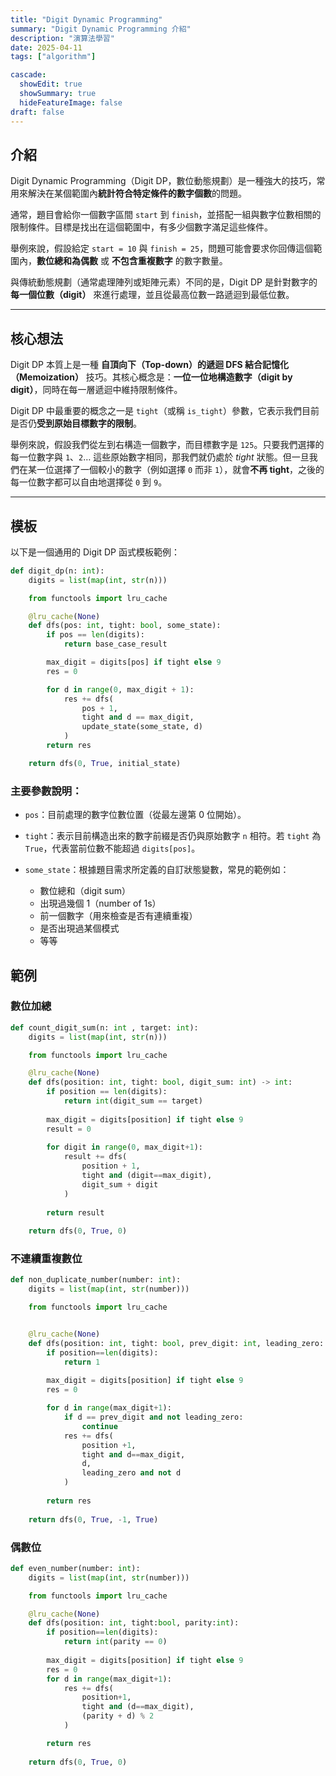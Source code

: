 ```yaml
---
title: "Digit Dynamic Programming"
summary: "Digit Dynamic Programming 介紹"
description: "演算法學習"
date: 2025-04-11
tags: ["algorithm"]

cascade:
  showEdit: true
  showSummary: true
  hideFeatureImage: false
draft: false
---
```


## 介紹

Digit Dynamic Programming（Digit DP，數位動態規劃）是一種強大的技巧，常用來解決在某個範圍內**統計符合特定條件的數字個數**的問題。

通常，題目會給你一個數字區間 `start` 到 `finish`，並搭配一組與數字位數相關的限制條件。目標是找出在這個範圍中，有多少個數字滿足這些條件。

舉例來說，假設給定 `start = 10` 與 `finish = 25`，問題可能會要求你回傳這個範圍內，**數位總和為偶數** 或 **不包含重複數字** 的數字數量。

與傳統動態規劃（通常處理陣列或矩陣元素）不同的是，Digit DP 是針對數字的**每一個位數（digit）** 來進行處理，並且從最高位數一路遞迴到最低位數。

---

## 核心想法

Digit DP 本質上是一種 **自頂向下（Top-down）的遞迴 DFS 結合記憶化（Memoization）** 技巧。其核心概念是：**一位一位地構造數字（digit by digit）**，同時在每一層遞迴中維持限制條件。

Digit DP 中最重要的概念之一是 `tight`（或稱 `is_tight`）參數，它表示我們目前是否仍**受到原始目標數字的限制**。

舉例來說，假設我們從左到右構造一個數字，而目標數字是 `125`。只要我們選擇的每一位數字與 `1`、`2`… 這些原始數字相同，那我們就仍處於 *tight* 狀態。但一旦我們在某一位選擇了一個較小的數字（例如選擇 `0` 而非 `1`），就會**不再 tight**，之後的每一位數字都可以自由地選擇從 `0` 到 `9`。

---

## 模板

以下是一個通用的 Digit DP 函式模板範例：
```python
def digit_dp(n: int):
    digits = list(map(int, str(n)))

    from functools import lru_cache

    @lru_cache(None)
    def dfs(pos: int, tight: bool, some_state):
        if pos == len(digits):
            return base_case_result

        max_digit = digits[pos] if tight else 9
        res = 0

        for d in range(0, max_digit + 1):
            res += dfs(
                pos + 1,
                tight and d == max_digit,
                update_state(some_state, d)
            )
        return res

    return dfs(0, True, initial_state)
```
### 主要參數說明：

- `pos`：目前處理的數字位數位置（從最左邊第 0 位開始）。

- `tight`：表示目前構造出來的數字前綴是否仍與原始數字 `n` 相符。若 `tight` 為 `True`，代表當前位數不能超過 `digits[pos]`。

- `some_state`：根據題目需求所定義的自訂狀態變數，常見的範例如：
  - 數位總和（digit sum）
  - 出現過幾個 1（number of 1s）
  - 前一個數字（用來檢查是否有連續重複）
  - 是否出現過某個模式
  - 等等

## 範例
### 數位加總

```python
def count_digit_sum(n: int , target: int):
    digits = list(map(int, str(n)))

    from functools import lru_cache

    @lru_cache(None)
    def dfs(position: int, tight: bool, digit_sum: int) -> int:
        if position == len(digits):
            return int(digit_sum == target)
        
        max_digit = digits[position] if tight else 9
        result = 0
        
        for digit in range(0, max_digit+1):
            result += dfs(
                position + 1,
                tight and (digit==max_digit),
                digit_sum + digit
            )
        
        return result
    
    return dfs(0, True, 0)
```
### 不連續重複數位
```python
def non_duplicate_number(number: int):
    digits = list(map(int, str(number)))

    from functools import lru_cache


    @lru_cache(None)
    def dfs(position: int, tight: bool, prev_digit: int, leading_zero: bool):
        if position==len(digits):
            return 1
        
        max_digit = digits[position] if tight else 9
        res = 0

        for d in range(max_digit+1):
            if d == prev_digit and not leading_zero:
                continue
            res += dfs(
                position +1,
                tight and d==max_digit,
                d,
                leading_zero and not d
            )
        
        return res
    
    return dfs(0, True, -1, True)
```

### 偶數位
```python
def even_number(number: int):
    digits = list(map(int, str(number)))

    from functools import lru_cache

    @lru_cache(None)
    def dfs(position: int, tight:bool, parity:int):
        if position==len(digits):
            return int(parity == 0)
        
        max_digit = digits[position] if tight else 9
        res = 0
        for d in range(max_digit+1):
            res += dfs(
                position+1,
                tight and (d==max_digit),
                (parity + d) % 2
            )

        return res
    
    return dfs(0, True, 0)
```
